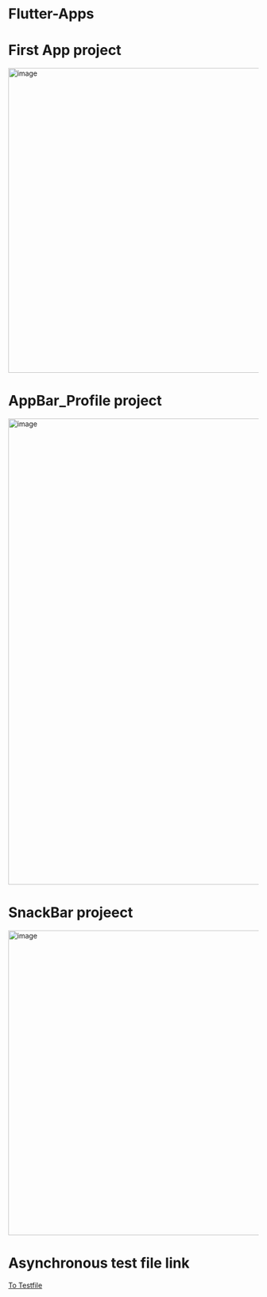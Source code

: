 # Flutter-Apps

# First App project

<img width="612" alt="image" src="https://user-images.githubusercontent.com/112680039/226161266-35b95a2c-a95e-433c-89a9-30e2173b85c5.png">


# AppBar_Profile project

<img width="936" alt="image" src="https://user-images.githubusercontent.com/112680039/226161195-649c8dcd-b551-4796-bbec-ac5ca06d9d37.png">

# SnackBar projeect

<img width="612" alt="image" src="https://user-images.githubusercontent.com/112680039/226161301-2ac01a06-ad39-4044-9e33-bfac816bef81.png">


# Asynchronous test file link
<a href = "https://github.com/P-Chanyeop/Flutter-Apps/tree/main/asynchronous/test">To Testfile</a>
